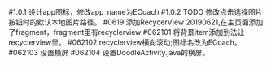 #1.0.1 设计app图标，修改app_name为ECoach
#1.0.2 TODO 修改点击选择图片按钮时的默认本地图片路径。
#0619 添加RecycerView
20190621,在主页面添加了fragment，fragment里有recyclerview
#062101 将背景item添加到法让recyclerview里。
#062102 recyclerview横向滚动;图标名改为ECoach。
#062103 设置横屏
#062104 设置DoodleActivity.java的横屏。